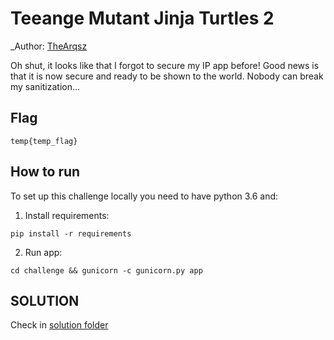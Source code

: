 # Teeange Mutant Jinja Turtles 2

_Author: [TheArqsz](https://github.com/TheArqsz)

Oh shut, it looks like that I forgot to secure my IP app before! Good news is that it is now secure and ready to be shown to the world. Nobody can break my sanitization...

## Flag

```
temp{temp_flag}
```

## How to run

To set up this challenge locally you need to have python 3.6 and:

1. Install requirements:
```
pip install -r requirements
```
2. Run app:
```
cd challenge && gunicorn -c gunicorn.py app
```

## SOLUTION
Check in [solution folder](./solution/README.md)

